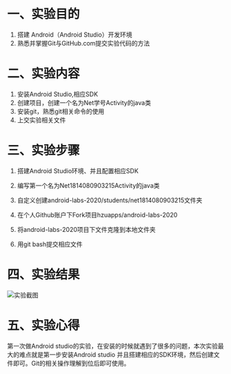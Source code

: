 # 一、实验目的

1. 搭建 Android（Android Studio）开发环境
2. 熟悉并掌握Git与GitHub.com提交实验代码的方法

# 二、实验内容

1. 安装Android Studio,相应SDK
2. 创建项目，创建一个名为Net学号Activity的java类
3. 安装git，熟悉git相关命令的使用
4. 上交实验相关文件  

# 三、实验步骤

1. 搭建Android Studio环境、并且配置相应SDK

2. 编写第一个名为Net1814080903215Activity的java类

3. 自定义创建android-labs-2020/students/net1814080903215文件夹

4. 在个人Github账户下Fork项目hzuapps/android-labs-2020

5. 将android-labs-2020项目下文件克隆到本地文件夹

6. 用git bash提交相应文件

# 四、实验结果

![实验截图](https://raw.githubusercontent.com/Deng-dong555/android-labs-2020/master/students/net1814080903215/lab1_pic.jpg)

# 五、实验心得

第一次做Android studio的实验，在安装的时候就遇到了很多的问题，本次实验最大的难点就是第一步安装Android studio 并且搭建相应的SDK环境，然后创建文件即可。Git的相关操作理解到位后即可使用。
